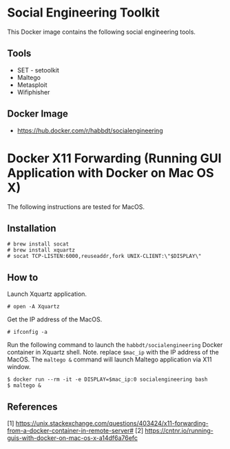 # Social Engineering Toolkit

This Docker image contains the following social engineering tools. 

##  Tools
- SET - setoolkit
- Maltego 
- Metasploit
- Wifiphisher

## Docker Image
- https://hub.docker.com/r/habbdt/socialengineering


# Docker X11 Forwarding (Running GUI Application with Docker on Mac OS X)

The following instructions are tested for MacOS.  

## Installation

```
# brew install socat
# brew install xquartz
# socat TCP-LISTEN:6000,reuseaddr,fork UNIX-CLIENT:\"$DISPLAY\"
```

## How to 

Launch Xquartz application. 

```
# open -A Xquartz
```

Get the IP address of the MacOS. 

```
# ifconfig -a
```

Run the following command to launch the `habbdt/socialengineering` Docker container in Xquartz shell. Note. replace `$mac_ip` with the IP address of the MacOS. The `maltego &` command will launch Maltego application via X11 window. 

```
$ docker run --rm -it -e DISPLAY=$mac_ip:0 socialengineering bash
$ maltego &

```

## References
[1] https://unix.stackexchange.com/questions/403424/x11-forwarding-from-a-docker-container-in-remote-server#
[2] https://cntnr.io/running-guis-with-docker-on-mac-os-x-a14df6a76efc